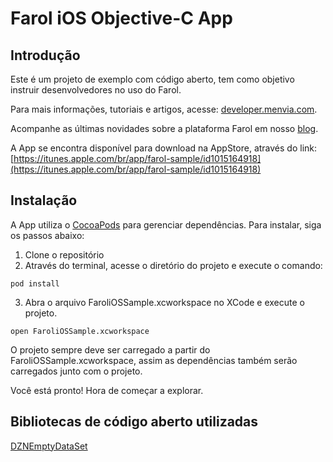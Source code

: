 Farol iOS Objective-C App 
=======

Introdução
-------

Este é um projeto de exemplo com código aberto, tem como objetivo instruir desenvolvedores no uso do Farol. 

Para mais informações, tutoriais e artigos, acesse: [developer.menvia.com](http://developer.menvia.com/).

Acompanhe as últimas novidades sobre a plataforma Farol em nosso [blog](http://blog.farol.me). 

A App se encontra disponível para download na AppStore, através do link: [https://itunes.apple.com/br/app/farol-sample/id1015164918](https://itunes.apple.com/br/app/farol-sample/id1015164918)


Instalação
-------

A App utiliza o [CocoaPods](https://cocoapods.org/) para gerenciar dependências. Para instalar, siga os passos abaixo:

1. Clone o repositório
2. Através do terminal, acesse o diretório do projeto e execute o comando:
```
pod install
```
3. Abra o arquivo FaroliOSSample.xcworkspace no XCode e execute o projeto. 
```
open FaroliOSSample.xcworkspace
``` 

O projeto sempre deve ser carregado a partir do FaroliOSSample.xcworkspace, assim as dependências também serão carregados junto com o projeto.

Você está pronto! Hora de começar a explorar.


Bibliotecas de código aberto utilizadas
-------
[DZNEmptyDataSet](https://github.com/dzenbot/DZNEmptyDataSet)
